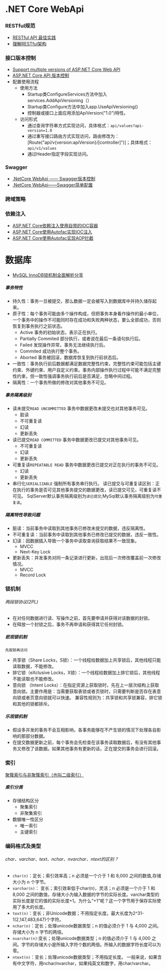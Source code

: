 # .NET Core WebApi

### RESTful规范
- [RESTful API 最佳实践](http://www.ruanyifeng.com/blog/2018/10/restful-api-best-practices.html)
- [理解RESTful架构](http://www.ruanyifeng.com/blog/2011/09/restful.html)


### 接口版本控制
- [Support multiple versions of ASP.NET Core Web API](https://www.talkingdotnet.com/support-multiple-versions-of-asp-net-core-web-api/)
- [ASP.NET Core API 版本控制](https://www.cnblogs.com/tdfblog/p/asp-net-core-api-versioning.html)
- 配置使用流程
    - 使用方法
        - Startup类ConfigureServices方法中加入services.AddApiVersioning（）
        - Startup类Configure方法中加入app.UseApiVersioning()
        - 控制器或接口上面应用添加ApiVersion("1.0")特性。
    - 访问形式
        - 通过查询字符串方式实现访问，具体格式：`api/values?api-version=1.0`
        - 通过重写接口路由方式实现访问，路由修改为：[Route("api/v{version:apiVersion}/[controller]")]；具体格式：`api/v1/values`
        - 通过Header指定字段实现访问。

### Swagger
- [.NetCore WebApi —— Swagger版本控制](https://www.cnblogs.com/jixiaosa/p/10817143.html)
- [.NetCore WebApi——Swagger简单配置](https://www.cnblogs.com/jixiaosa/p/10759832.html)

### 跨域策略


### 依赖注入
- [ASP.NET Core依赖注入使用自带的IOC容器](https://www.itsvse.com/thread-7562-1-1.html)
- [ASP.NET Core使用Autofac实现IOC注入](https://www.itsvse.com/thread-7563-1-1.html)
- [ASP.NET Core使用Autofac实现AOP拦截](https://www.itsvse.com/thread-7566-1-1.html)


# 数据库
- [MySQL InnoDB锁机制全面解析分享](https://segmentfault.com/a/1190000014133576)

##### 事务特性
- 持久性：事务一旦被提交，那么数据一定会被写入到数据库中并持久储存起来。
- 原子性：每个事务可能由多个操作构成，但把事务本身看作操作的最小单位，一个事务中的操作不可能同时存在成功和失败两种状态，要么全部成功，否则恢复到事务执行之前状态。
    - Active 事务的初始状态，表示正在执行。
    - Partially Commited 部分执行，或者说在最后一条语句执行后。
    - Failed 发现操作异常，事务无法继续执行后。
    - Commited 成功执行整个事务。
    - Aborted 事务被回滚，数据库恢复到执行前状态后。
- 一致性：事务执行前后数据都满足数据完整性约束，完整性约束可能包括主键约束、外键约束、用户自定义约束。事务内部操作执行过程中可能不满足完整性约束，但一致性强调事务执行前后是否满足，忽略中间过程。
- 隔离性：一个事务所做的修改对其他事务不可见。

##### 事务隔离级别
- 读未提交`READ UNCOMMITTED` 事务中数据更改未提交也对其他事务可见。
    - 脏读
    - 不可重复读
    - 幻读
    - 更新丢失
- 读已提交`READ COMMITTED` 事务中数据更改已提交对其他事务可见。
    - 不可重复读
    - 幻读
    - 更新丢失
- 可重复读`REPEATABLE READ` 事务中数据更改已提交对正在执行的事务不可见。
    - 幻读
    - 更新丢失
- 串行化`SERIALIZABLE` 强制所有事务串行执行。
读已提交与可重复读区别：正在执行的事务是否可见其他事务提交的数据更改，读已提交可见，可重复读不可见。
SqlServer默认事务隔离级别为`读已提交`;MySql默认事务隔离级别为`可重复读`。

##### 隔离特性导致问题
- 脏读：当前事务中读取到其他事务已修改未提交的数据，违反隔离性。
- 不可重复读：当前事务中读取到其他事务已修改已提交的数据，违反一致性。
- 幻读：因数据插入导致一个事务中读取查询获取结果不一致现象。
    - MVCC
    - Next-Key Lock
- 更新丢失：并发事务对同一条记录进行更新，出现后一次修改覆盖前一次修改情况。
    - MVCC
    - Record Lock

### 锁机制
###### 两段锁协议(2PL)
- 在对任何数据进行读、写操作之前，首先要申请并获得对该数据的封锁。
- 在释放一个封锁之后，事务不再申请和获得其它任何封锁。

##### 悲观锁机制
`先取锁再访问`
- 共享锁（Share Locks，S锁）：一个线程给数据加上共享锁后，其他线程只能读取数据，不能修改。
- 排它锁（eXclusive Locks，X锁）：一个线程给数据加上排它锁后，其他线程不能读取也不能修改。
- 意向锁 （Intent Locks）：在指定资源上获取锁时，先在上一层次结构上获取意向锁。主要作用是：当需要获取表锁或者页锁时，只需要判断是否存在表意向锁或者页意向锁就可以快速。
兼容性规则为：共享锁和共享锁兼容，排它锁和其他的锁都排斥。

##### 乐观锁机制
- 假设多并发的事务不会互相影响，各事务能够在不产生锁的情况下处理各自影响的那部分数据。
- 在提交数据更新之前，每个事务会先检查在该事务读取数据后，有没有其他事务又修改了该数据。如果其他事务有更新的话，正在提交的事务会进行回滚。



### 索引
[聚簇索引与非聚簇索引（也叫二级索引）](https://www.jianshu.com/p/fa8192853184)
##### 索引分类
- 存储结构区分
    - 聚集索引
    - 非聚集索引
- 数据唯一性区分
    - 唯一索引
    - 主键索引


### 编码格式及类型
###### char、varchar、text、nchar、nvarchar、ntext的区别？
- `char(n)`：定长；索引效率高；n 必须是一个介于 1 和 8,000 之间的数值,存储大小为 n 个字节。
- `varchar(n)`： 变长；索引效率低于char(n)，灵活；n 必须是一个介于 1 和 8,000 之间的数值，存储大小为输入数据的字节的实际长度。varchar类型的实际长度是它的值的实际长度+1。为什么“+1”呢？这一个字节用于保存实际使用了多大的长度。
- `text(n)`：变长；非Unicode数据；不用指定长度。最大长度为2^31-1(2,147,483,647)个字符。
- `nchar(n)`：定长；处理unicode数据类型；n 的值必须介于 1 与 4,000 之间。存储大小为 n 字节的两倍。
- `nvarchar(n)`:变长；处理unicode数据类型；n 的值必须介于 1 与 4,000 之间。字节的存储大小是所输入字符个数的两倍。所输入的数据字符长度可以为零。
- `ntext(n)`：变长；处理unicode数据类型；不用指定长度。
一般来说，如果含有中文字符，用nchar/nvarchar，如果纯英文和数字，用char/varchar。
